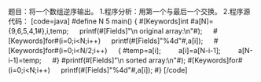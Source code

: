 题目：将一个数组逆序输出。
1.程序分析：用第一个与最后一个交换。
2.程序源代码：
[code=java]
#define N 5
main()
{ 
	#[Keywords]int #a[N]={9,6,5,4,1#},i,temp;
　	printf(#[Fields]"\n original array:\n"#);
　	#[Keywords]for#(i=0;i<N;i++)
　 		printf(#[Fields]"%4d"#,a[i]);
　  #[Keywords]for#(i=0;i<N/2;i++)
　  {
		#temp=a[i];
　　 	a[i]=a[N-i-1];
　　 	a[N-i-1]=temp;
　  #}
	#printf(#[Fields]"\n sorted array:\n"#);
	#[Keywords]for#(i=0;i<N;i++)
　		printf(#[Fields]"%4d"#,a[i]);
#}
[/code]
